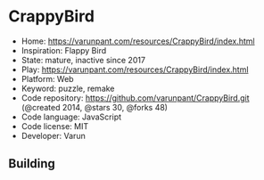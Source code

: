 # CrappyBird

- Home: https://varunpant.com/resources/CrappyBird/index.html
- Inspiration: Flappy Bird
- State: mature, inactive since 2017
- Play: https://varunpant.com/resources/CrappyBird/index.html
- Platform: Web
- Keyword: puzzle, remake
- Code repository: https://github.com/varunpant/CrappyBird.git (@created 2014, @stars 30, @forks 48)
- Code language: JavaScript
- Code license: MIT
- Developer: Varun

## Building
